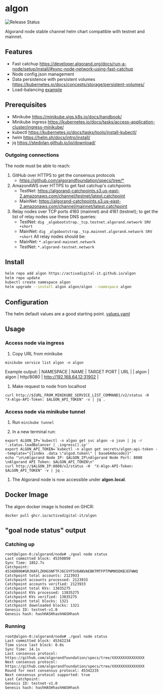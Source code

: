 # algon

![Release Status](https://github.com/ActivaDigital-it/algon/actions/workflows/release.yaml/badge.svg)

Algorand node stable channel helm chart compatible with testnet and mainnet.

## Features

- Fast catchup https://developer.algorand.org/docs/run-a-node/setup/install/#sync-node-network-using-fast-catchup
- Node config.json management
- Data persistence with persistent volumes https://kubernetes.io/docs/concepts/storage/persistent-volumes/
- Load-balancing [example](example/load-balancer/README.md)

## Prerequisites

- Minikube https://minikube.sigs.k8s.io/docs/handbook/
- Minikube ingress https://kubernetes.io/docs/tasks/access-application-cluster/ingress-minikube/
- kubectl https://kubernetes.io/docs/tasks/tools/install-kubectl/
- helm https://helm.sh/docs/intro/install/
- jq https://stedolan.github.io/jq/download/

### Outgoing connections

The node must be able to reach:

1. GitHub over HTTPS to get the consensus protocols
   - <https://github.com/algorandfoundation/specs/tree/*>
2. AmazonAWS over HTTPS to get fast catchup's catchpoints
   - TestNet: <https://algorand-catchpoints.s3.us-east-2.amazonaws.com/channel/testnet/latest.catchpoint>
   - MainNet: <https://algorand-catchpoints.s3.us-east-2.amazonaws.com/channel/mainnet/latest.catchpoint>
3. Relay nodes over TCP ports 4160 (mainnet) and 4161 (testnet); to get the list of relay nodes use these DNS queries:
   - TestNet: `dig _algobootstrap._tcp.testnet.algorand.network SRV +short`
   - MainNet: `dig _algobootstrap._tcp.mainnet.algorand.network SRV +short`
   All relay nodes should be:
   - MainNet: `*.algorand-mainnet.network`
   - TestNet: `*.algorand-testnet.network`

## Install

```sh
helm repo add algon https://activadigital-it.github.io/algon
helm repo update
kubectl create namespace algon
helm upgrade --install algon algon/algon --namespace algon
```

## Configuration

The helm default values are a good starting point. [values.yaml](charts/algon/values.yaml)

## Usage

### Access node via ingress

1. Copy URL from minikube
```
minikube service list algon -n algon
```

Example output:
| NAMESPACE | NAME  | TARGET PORT |            URL             |
| algon     | algon | http/8080   | http://192.168.64.12:31902 |


1. Make request to node from localhost
```
curl http://${URL_FROM_MINIKUBE_SERVICE_LIST_COMMAND}/v2/status -H  "X-Algo-API-Token: $ALGON_API_TOKEN" -v | jq .
```

### Access node via minikube tunnel

1. Run `minikube tunnel`

1. In a new terminal run:
```
export ALGON_IP=`kubectl -n algon get svc algon -o json | jq -r '.status.loadBalancer | .ingress[].ip'`
export ALGON_API_TOKEN=`kubectl -n algon get secrets/algon-api-token --template="{{index .data \"algod.token\" | base64decode}}"`
echo "\n\nAlgorand Node IP: $ALGON_IP\nAlgorand Node Port: 8080 \nAlgorand API Token: $ALGON_API_TOKEN\n"
curl http://$ALGON_IP:8080/v2/status -H  "X-Algo-API-Token: $ALGON_API_TOKEN" -v | jq .
```

1. The Algorand node is now accessible under **algon.local**.

## Docker Image

The algon docker image is hosted on GHCR:

```
docker pull ghcr.io/activadigital-it/algon
```

## "goal node status" output

### Catching up

```shell
root@algon-0:/algorand/node# ./goal node status
Last committed block: 45350850
Sync Time: 1852.7s
Catchpoint: 45340000#GRJKAFLZKHGSNFTFJ6CGYF5V6ANVAEBKTMTFPTPWMH5DKBJEFWWQ
Catchpoint total accounts: 2123933
Catchpoint accounts processed: 2123933
Catchpoint accounts verified: 2123933
Catchpoint total KVs: 13835275
Catchpoint KVs processed: 13835275
Catchpoint KVs verified: 13835275
Catchpoint total blocks: 1321
Catchpoint downloaded blocks: 1321
Genesis ID: testnet-v1.0
Genesis hash: hashHASHhashHASHhash
```

### Running

```shell
root@algon-0:/algorand/node# ./goal node status
Last committed block: 45342234
Time since last block: 0.0s
Sync Time: 14.1s
Last consensus protocol: https://github.com/algorandfoundation/specs/tree/XXXXXXXXXXXXXXX
Next consensus protocol: https://github.com/algorandfoundation/specs/tree/XXXXXXXXXXXXXXX
Round for next consensus protocol: 45342235
Next consensus protocol supported: true
Last Catchpoint: 
Genesis ID: testnet-v1.0
Genesis hash: hashHASHhashHASHhash
```